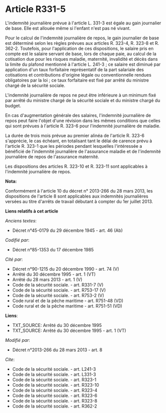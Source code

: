 # Article R331-5

L'indemnité journalière prévue à l'article L. 331-3 est égale au gain journalier de base. Elle est allouée même si l'enfant
n'est pas né vivant. 

Pour le calcul de l'indemnité journalière de repos, le gain journalier de base est déterminé selon les règles prévues aux
articles R. 323-4, R. 323-8 et R. 362-2. Toutefois, pour l'application de ces dispositions, le salaire pris en compte est le
salaire servant de base, lors de chaque paie, au calcul de la cotisation due pour les risques maladie, maternité, invalidité
et décès dans la limite du plafond mentionné à l'article L. 241-3 ; ce salaire est diminué par application d'un taux
forfaitaire représentatif de la part salariale des cotisations et contributions d'origine légale ou conventionnelle rendues
obligatoires par la loi ; ce taux forfaitaire est fixé par arrêté du ministre chargé de la sécurité sociale. 

L'indemnité journalière de repos ne peut être inférieure à un minimum fixé par arrêté du ministre chargé de la sécurité
sociale et du ministre chargé du budget. 

En cas d'augmentation générale des salaires, l'indemnité journalière de repos peut faire l'objet d'une révision dans les
mêmes conditions que celles qui sont prévues à l'article R. 323-6 pour l'indemnité journalière de maladie. 

La durée de trois mois prévue au premier alinéa de l'article R. 323-6 s'apprécie, le cas échéant, en totalisant tant le délai
de carence prévu à l'article R. 323-1 que les périodes pendant lesquelles l'intéressée a bénéficié de l'indemnité journalière
de l'assurance maladie et de l'indemnité journalière de repos de l'assurance maternité. 

Les dispositions des articles R. 323-10 et R. 323-11 sont applicables à l'indemnité journalière de repos.

**Nota:**

Conformément à l'article 10 du décret n° 2013-266 du 28 mars 2013, les dispositions de l'article 8 sont applicables aux
indemnités journalières versées au titre d'arrêts de travail débutant à compter du 1er juillet 2013.

**Liens relatifs à cet article**

_Anciens textes_:

  - Décret n°45-0179 du 29 décembre 1945 - art. 46 (Ab)

_Codifié par_:

  - Décret n°85-1353 du 17 décembre 1985

_Cité par_:

  - Décret n°90-1215 du 20 décembre 1990 - art. 74 (V)
  - Arrêté du 30 décembre 1995 - art. 1 (VT)
  - Arrêté du 28 mars 2013 - art. 1 (V)
  - Code de la sécurité sociale. - art. R331-7 (V)
  - Code de la sécurité sociale. - art. R753-17 (V)
  - Code de la sécurité sociale. - art. R753-2 (V)
  - Code rural et de la pêche maritime - art. R751-48 (VD)
  - Code rural et de la pêche maritime - art. R751-51 (VD)

**Liens**:

  - TXT_SOURCE: Arrêté du 30 décembre 1995
  - TXT_SOURCE: Arrêté du 30 décembre 1995 - art. 1 (VT)

_Modifié par_:

  - Décret n°2013-266 du 28 mars 2013 - art. 8

_Cite_:

  - Code de la sécurité sociale. - art. L241-3
  - Code de la sécurité sociale. - art. L331-3
  - Code de la sécurité sociale. - art. R323-1
  - Code de la sécurité sociale. - art. R323-10
  - Code de la sécurité sociale. - art. R323-4
  - Code de la sécurité sociale. - art. R323-6
  - Code de la sécurité sociale. - art. R323-8
  - Code de la sécurité sociale. - art. R362-2
